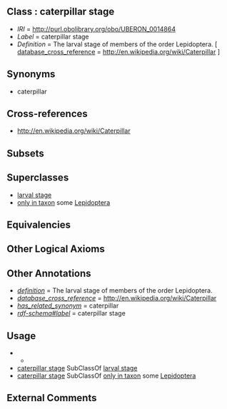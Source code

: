 
## Class : caterpillar stage

 * *IRI* = http://purl.obolibrary.org/obo/UBERON_0014864
 * *Label* = caterpillar stage
 * *Definition* = The larval stage of members of the order Lepidoptera. [ [database_cross_reference](../../ef/oboInOwl#hasDbXref.md) = http://en.wikipedia.org/wiki/Caterpillar ]

## Synonyms

 * caterpillar

## Cross-references

 * http://en.wikipedia.org/wiki/Caterpillar

## Subsets


## Superclasses

 * [larval stage](../../UBERON/69/UBERON_0000069.md)
 * [only in taxon](../../RO/60/RO_0002160.md) some [Lepidoptera](../../NCBITaxon/88/NCBITaxon_7088.md)

## Equivalencies


## Other Logical Axioms


## Other Annotations

 * *[definition](../../IAO/15/IAO_0000115.md)* = The larval stage of members of the order Lepidoptera.
 * *[database_cross_reference](../../ef/oboInOwl#hasDbXref.md)* = http://en.wikipedia.org/wiki/Caterpillar
 * *[has_related_synonym](../../ym/oboInOwl#hasRelatedSynonym.md)* = caterpillar
 * *[rdf-schema#label](../../el/rdf-schema#label.md)* = caterpillar stage

## Usage

 * -
 * [caterpillar stage](../../UBERON/64/UBERON_0014864.md) SubClassOf [larval stage](../../UBERON/69/UBERON_0000069.md)
 * [caterpillar stage](../../UBERON/64/UBERON_0014864.md) SubClassOf [only in taxon](../../RO/60/RO_0002160.md) some [Lepidoptera](../../NCBITaxon/88/NCBITaxon_7088.md)

## External Comments

